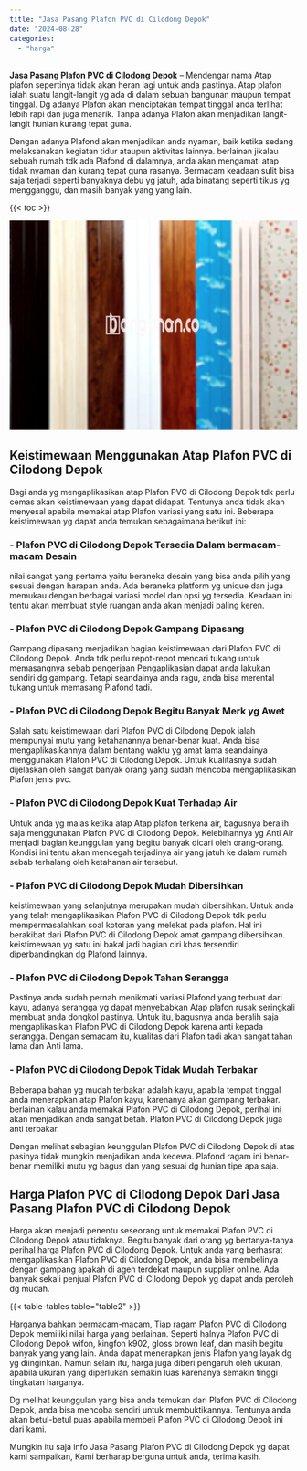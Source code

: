 ```yaml
---
title: "Jasa Pasang Plafon PVC di Cilodong Depok"
date: "2024-08-28"
categories: 
  - "harga"
---
```


**Jasa Pasang Plafon PVC di Cilodong Depok** – Mendengar nama Atap plafon sepertinya tidak akan heran lagi untuk anda pastinya. Atap plafon ialah suatu langit-langit yg ada di dalam sebuah bangunan maupun tempat tinggal. Dg adanya Plafon akan menciptakan tempat tinggal anda terlihat lebih rapi dan juga menarik. Tanpa adanya Plafon akan menjadikan langit-langit hunian kurang tepat guna.

Dengan adanya Plafond akan menjadikan anda nyaman, baik ketika sedang melaksanakan kegiatan tidur ataupun aktivitas lainnya. berlainan jikalau sebuah rumah tdk ada Plafond di dalamnya, anda akan mengamati atap tidak nyaman dan kurang tepat guna rasanya. Bermacam keadaan sulit bisa saja terjadi seperti banyaknya debu yg jatuh, ada binatang seperti tikus yg mengganggu, dan masih banyak yang yang lain.

{{< toc >}}

![Jasa Pasang Plafon PVC di Cilodong Depok](/images/flafond-pvc-murah20.png)

## Keistimewaan Menggunakan Atap Plafon PVC di Cilodong Depok

Bagi anda yg mengaplikasikan atap Plafon PVC di Cilodong Depok tdk perlu cemas akan keistimewaan yang dapat didapat. Tentunya anda tidak akan menyesal apabila memakai atap Plafon variasi yang satu ini. Beberapa keistimewaan yg dapat anda temukan sebagaimana berikut ini:

### \- Plafon PVC di Cilodong Depok Tersedia Dalam bermacam-macam Desain

nilai sangat yang pertama yaitu beraneka desain yang bisa anda pilih yang sesuai dengan harapan anda. Ada beraneka platform yg unique dan juga memukau dengan berbagai variasi model dan opsi yg tersedia. Keadaan ini tentu akan membuat style ruangan anda akan menjadi paling keren.

### \- Plafon PVC di Cilodong Depok Gampang Dipasang

Gampang dipasang menjadikan bagian keistimewaan dari Plafon PVC di Cilodong Depok. Anda tdk perlu repot-repot mencari tukang untuk memasangnya sebab pengerjaan Pengaplikasian dapat anda lakukan sendiri dg gampang. Tetapi seandainya anda ragu, anda bisa merental tukang untuk memasang Plafond tadi.

### \- Plafon PVC di Cilodong Depok Begitu Banyak Merk yg Awet

Salah satu keistimewaan dari Plafon PVC di Cilodong Depok ialah mempunyai mutu yang ketahanannya benar-benar kuat. Anda bisa mengaplikasikannya dalam bentang waktu yg amat lama seandainya menggunakan Plafon PVC di Cilodong Depok. Untuk kualitasnya sudah dijelaskan oleh sangat banyak orang yang sudah mencoba mengaplikasikan Plafon jenis pvc.

### \- Plafon PVC di Cilodong Depok Kuat Terhadap Air

Untuk anda yg malas ketika atap Atap plafon terkena air, bagusnya beralih saja menggunakan Plafon PVC di Cilodong Depok. Kelebihannya yg Anti Air menjadi bagian keunggulan yang begitu banyak dicari oleh orang-orang. Kondisi ini tentu akan mencegah terjadinya air yang jatuh ke dalam rumah sebab terhalang oleh ketahanan air tersebut.

### \- Plafon PVC di Cilodong Depok Mudah Dibersihkan

keistimewaan yang selanjutnya merupakan mudah dibersihkan. Untuk anda yang telah mengaplikasikan Plafon PVC di Cilodong Depok tdk perlu mempermasalahkan soal kotoran yang melekat pada plafon. Hal ini berakibat dari Plafon PVC di Cilodong Depok amat gampang dibersihkan. keistimewaan yg satu ini bakal jadi bagian ciri khas tersendiri diperbandingkan dg Plafond lainnya.

### \- Plafon PVC di Cilodong Depok Tahan Serangga

Pastinya anda sudah pernah menikmati variasi Plafond yang terbuat dari kayu, adanya serangga yg dapat menyebabkan Atap plafon rusak seringkali membuat anda dongkol pastinya. Untuk itu, bagusnya anda beralih saja mengaplikasikan Plafon PVC di Cilodong Depok karena anti kepada serangga. Dengan semacam itu, kualitas dari Plafon tadi akan sangat tahan lama dan Anti lama.

### \- Plafon PVC di Cilodong Depok Tidak Mudah Terbakar

Beberapa bahan yg mudah terbakar adalah kayu, apabila tempat tinggal anda menerapkan atap Plafon kayu, karenanya akan gampang terbakar. berlainan kalau anda memakai Plafon PVC di Cilodong Depok, perihal ini akan menjadikan anda sangat betah. Plafon PVC di Cilodong Depok juga anti terbakar.

Dengan melihat sebagian keunggulan Plafon PVC di Cilodong Depok di atas pasinya tidak mungkin menjadikan anda kecewa. Plafond ragam ini benar-benar memiliki mutu yg bagus dan yang sesuai dg hunian tipe apa saja.

## Harga Plafon PVC di Cilodong Depok Dari Jasa Pasang Plafon PVC di Cilodong Depok

Harga akan menjadi penentu seseorang untuk memakai Plafon PVC di Cilodong Depok atau tidaknya. Begitu banyak dari orang yg bertanya-tanya perihal harga Plafon PVC di Cilodong Depok. Untuk anda yang berhasrat mengaplikasikan Plafon PVC di Cilodong Depok, anda bisa membelinya dengan gampang apakah di agen terdekat maupun supplier online. Ada banyak sekali penjual Plafon PVC di Cilodong Depok yg dapat anda peroleh dg mudah.

{{< table-tables table="table2" >}}

Harganya bahkan bermacam-macam, Tiap ragam Plafon PVC di Cilodong Depok memiliki nilai harga yang berlainan. Seperti halnya Plafon PVC di Cilodong Depok wifon, kingfon k902, gloss brown leaf, dan masih begitu banyak yang yang lain. Anda dapat menerapkan jenis Plafon yang layak dg yg diinginkan. Namun selain itu, harga juga diberi pengaruh oleh ukuran, apabila ukuran yang diperlukan semakin luas karenanya semakin tinggi tingkatan harganya.

Dg melihat keunggulan yang bisa anda temukan dari Plafon PVC di Cilodong Depok, anda bisa mencoba sendiri untuk membuktikannya. Tentunya anda akan betul-betul puas apabila membeli Plafon PVC di Cilodong Depok ini dari kami.

Mungkin itu saja info Jasa Pasang Plafon PVC di Cilodong Depok yg dapat kami sampaikan, Kami berharap berguna untuk anda, terima kasih.
